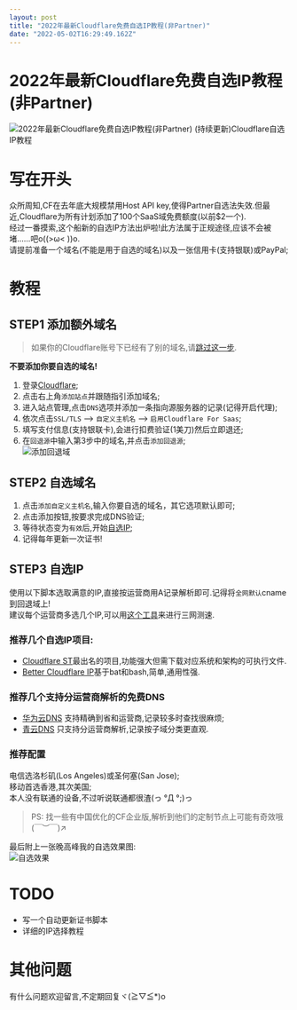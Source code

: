 ```yaml
---
layout: post
title: "2022年最新Cloudflare免费自选IP教程(非Partner)"
date: "2022-05-02T16:29:49.162Z"
---
```

2022年最新Cloudflare免费自选IP教程(非Partner)
===================================

![2022年最新Cloudflare免费自选IP教程(非Partner)](https://img2022.cnblogs.com/blog/2540082/202205/2540082-20220502200204875-74881220.png) (持续更新)Cloudflare自选IP教程

写在开头
====

众所周知,CF在去年底大规模禁用Host API key,使得Partner自选法失效.但最近,Cloudflare为所有计划添加了100个SaaS域免费额度(以前$2一个).  
经过一番摸索,这个船新的自选IP方法出炉啦!此方法属于正规途径,应该不会被堵……吧o((>ω< ))o.  
请提前准备一个域名(不能是用于自选的域名)以及一张信用卡(支持银联)或PayPal;

教程
==

STEP1 添加额外域名
------------

> 如果你的Cloudflare账号下已经有了别的域名,请[跳过这一步](#STEP2-%E8%87%AA%E9%80%89%E5%9F%9F%E5%90%8D).

**不要添加你要自选的域名!**

1.  登录[Cloudflare](https://dash.cloudflare.com/);
2.  点击右上角`添加站点`并跟随指引添加域名;
3.  进入站点管理,点击`DNS`选项并添加一条指向源服务器的记录(记得开启代理);
4.  依次点击`SSL/TLS` ——> `自定义主机名` ——> `启用Cloudflare For Saas`;
5.  填写支付信息(支持银联卡),会进行扣费验证(1美刀)然后立即退还;
6.  在`回退源`中输入第3步中的域名,并点击`添加回退源`;  
    ![添加回退域](https://cdn.dreamofice.cn/blog/post/tech/2022/cfcustomip/1.jpg)

STEP2 自选域名
----------

1.  点击`添加自定义主机名`,输入你要自选的域名，其它选项默认即可;
2.  点击添加按钮,按要求完成DNS验证;
3.  等待状态变为`有效`后,开始[自选IP](#STEP-%E8%87%AA%E9%80%89ip);
4.  记得每年更新一次证书!

STEP3 自选IP
----------

使用以下脚本选取满意的IP,直接按运营商用A记录解析即可.记得将`全网默认`cname到回退域上!  
建议每个运营商多选几个IP,可以用[这个工具](https://www.itdog.cn/ping/)来进行三网测速.

### 推荐几个自选IP项目:

*   [Cloudflare ST](https://github.com/XIU2/CloudflareSpeedTest)最出名的项目,功能强大但需下载对应系统和架构的可执行文件.
*   [Better Cloudflare IP](https://github.com/badafans/better-cloudflare-ip)基于bat和bash,简单,通用性强.

### 推荐几个支持分运营商解析的免费DNS

*   [华为云DNS](https://console.huaweicloud.com/dns/) 支持精确到省和运营商,记录较多时查找很麻烦;
*   [青云DNS](https://console.qingcloud.com/dns) 只支持分运营商解析,记录按子域分类更直观.

### 推荐配置

电信选洛杉矶(Los Angeles)或圣何塞(San Jose);  
移动首选香港,其次美国;  
本人没有联通的设备,不过听说联通都很渣(っ °Д °;)っ

> PS: 找一些有中国优化的CF企业版,解析到他们的定制节点上可能有奇效哦(￣︶￣)↗　

最后附上一张晚高峰我的自选效果图:  
![自选效果](https://cdn.dreamofice.cn/blog/post/tech/2022/cfcustomip/2.jpg)

TODO
====

*    写一个自动更新证书脚本
*    详细的IP选择教程

其他问题
====

有什么问题欢迎留言,不定期回复ヾ(≧▽≦\*)o